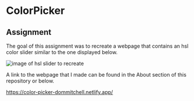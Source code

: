 # ColorPicker

## Assignment

The goal of this assignment was to recreate a webpage that contains an hsl color slider similar to the one displayed below.

![image of hsl slider to recreate](https://raw.githubusercontent.com/suncoast-devs/handbook/master/assignments/assets/color-picker.gif)

A link to the webpage that I made can be found in the About section of this repository or below.

https://color-picker-dommitchell.netlify.app/
